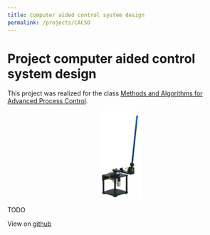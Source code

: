 ```yaml
---
title: Computer aided control system design
permalink: /projects/CACSD
---
```

# Project computer aided control system design
This project was realized for the class [Methods and Algorithms for Advanced Process Control](https://onderwijsaanbod.kuleuven.be/syllabi/e/H0M82AE.htm#activetab=doelstellingen_idp1385008).


<center>
    <div>
        <a href="url"><img src="./img/RotaryInvertedPendulum.jpg" align="center" height="200" width="100" ></a>
    </div>
</center>


TODO

View on [github](https://github.com/Zilleplus/computerGestuurdeRegeltechnieken)